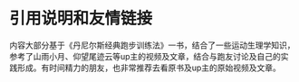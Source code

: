 # 引用说明和友情链接

内容大部分基于《丹尼尔斯经典跑步训练法》一书，结合了一些运动生理学知识，参考了山雨小月、仰望尾迹云等up主的视频及文章，结合与跑友讨论及自己的实践形成。有时间精力的朋友，也非常推荐去看原书及up主的原始视频及文章。